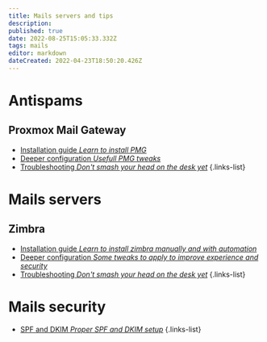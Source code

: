 ```yaml
---
title: Mails servers and tips
description: 
published: true
date: 2022-08-25T15:05:33.332Z
tags: mails
editor: markdown
dateCreated: 2022-04-23T18:50:20.426Z
---
```


# Antispams

## Proxmox Mail Gateway
- [Installation guide *Learn to install PMG*](/Antispams/PMG/install)
- [Deeper configuration *Usefull PMG tweaks*](/Antispams/PMG/conf)
- [Troubleshooting *Don't smash your head on the desk yet*](/Antispams/PMG/troubleshooting)
{.links-list}
# Mails servers

## Zimbra
- [Installation guide *Learn to install zimbra manually and with automation*](/Mails/Zimbra/install)
- [Deeper configuration *Some tweaks to apply to improve experience and security*](/Mails/Zimbra/conf)
- [Troubleshooting *Don't smash your head on the desk yet*](/Mails/Zimbra/troubleshooting)
{.links-list}
# Mails security
- [SPF and DKIM *Proper SPF and DKIM setup*](/Mails/Security/spf-dkim)
{.links-list}
